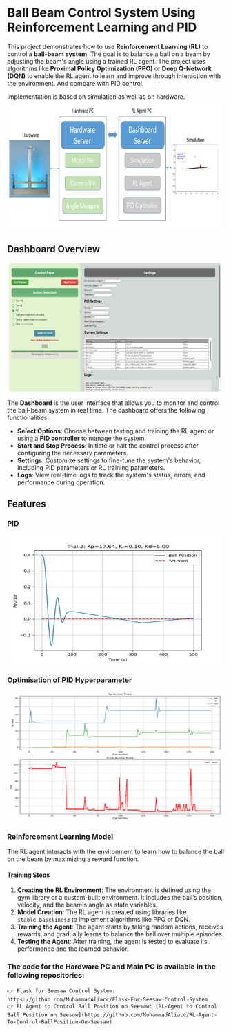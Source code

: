 # Ball Beam Control System Using Reinforcement Learning and PID

This project demonstrates how to use **Reinforcement Learning (RL)** to control a **ball-beam system**. The goal is to balance a ball on a beam by adjusting the beam's angle using a trained RL agent. The project uses algorithms like **Proximal Policy Optimization (PPO)** or **Deep Q-Network (DQN)** to enable the RL agent to learn and improve through interaction with the environment. And compare with PID control.

Implementation is based on simulation as well as on hardware.
<img src="images/architecture.png" alt="architecture" width="500" height="300"/>

## Dashboard Overview
<img src="images/Dashboard.png" alt="Dashboard" width="500" height="300"/>

The **Dashboard** is the user interface that allows you to monitor and control the ball-beam system in real time. The dashboard offers the following functionalities:

- **Select Options**: Choose between testing and training the RL agent or using a **PID controller** to manage the system.
- **Start and Stop Process**: Initiate or halt the control process after configuring the necessary parameters.
- **Settings**: Customize settings to fine-tune the system's behavior, including PID parameters or RL training parameters.
- **Logs**: View real-time logs to track the system's status, errors, and performance during operation.

## Features

### PID
<img src="images/PID_tuned_results.png" alt="PID_tuned_results" width="500" height="300"/>

### Optimisation of PID Hyperparameter 
<img src="images/plot_parameters_errors.png" alt="plot_parameters_errors" width="500" height="300"/>

### Reinforcement Learning Model
The RL agent interacts with the environment to learn how to balance the ball on the beam by maximizing a reward function.

#### Training Steps
1. **Creating the RL Environment**: The environment is defined using the gym library or a custom-built environment. It includes the ball’s position, velocity, and the beam's angle as state variables.
2. **Model Creation**: The RL agent is created using libraries like `stable_baselines3` to implement algorithms like PPO or DQN.
3. **Training the Agent**: The agent starts by taking random actions, receives rewards, and gradually learns to balance the ball over multiple episodes.
4. **Testing the Agent**: After training, the agent is tested to evaluate its performance and the learned behavior.

### The code for the Hardware PC and Main PC is available in the following repositories:
    👉 Flask for Seesaw Control System: https://github.com/MuhammadAliacc/Flask-For-Seesaw-Control-System
    👉 RL Agent to Control Ball Position on Seesaw: [RL-Agent to Control Ball Position on Seesaw](https://github.com/MuhammadAliacc/RL-Agent-To-Control-BallPosition-On-Seesaw)
